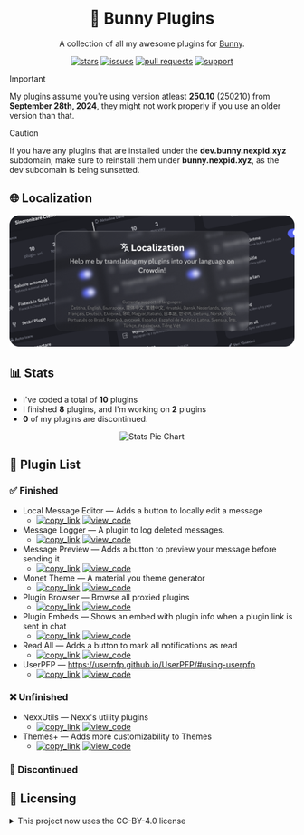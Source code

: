 <!--
    * This file was autogenerated, do not modify it directly
    * https://github.com/nexpid/BunnyPlugins/tree/dev/scripts/build/modules/readmes.ts
-->

<h1 align="center">🐇 Bunny Plugins</h1>
<p align="center">A collection of all my awesome plugins for <a href="https://github.com/pyoncord/Bunny#installing">Bunny</a>.</p>

<div align="center">
<a href="https://github.com/nexpid/BunnyPlugins/stars"><img alt="stars" src="https://img.shields.io/github/stars/nexpid/BunnyPlugins?style=for-the-badge&label=stars&labelColor=24273a&logo=data%3Aimage%2Fpng%3Bbase64%2CiVBORw0KGgoAAAANSUhEUgAAABgAAAAYCAYAAADgdz34AAAACXBIWXMAAAsTAAALEwEAmpwYAAAAAXNSR0IArs4c6QAAAARnQU1BAACxjwv8YQUAAADoSURBVHgB3ZThDcIgEEaPTlAnsBu0G5RNdAQ3cARHsCO4AXGCsoFuoBucR0RLECin9I8vuRDj9XsHbQBggIg7U7AEFCxxQkJpKFQ5AgUl8aYvvwtv%2BrK7iEz%2F%2By7o4ZqqoxoTAmV6UjniNSUtLZVpru3aAI%2BrLW3XsxBCCzMp%2FbjBMqwqstyttTTaZr%2FPO3XWXEZ7MhMFJZ%2FhnkTh96houCcakM8xlFVFHAPwOXEELfBpOAIJfDqOYP5FZQqCzHwll8h%2FebcBPi%2B4UHDv9GwjonWOwL2eTcgm0euLesiBGg%2Bp4IhoD3%2FJA%2FV6amAVi052AAAAAElFTkSuQmCC&logoColor=fff&color=8BFA6B" /></a>
<a href="https://github.com/nexpid/BunnyPlugins/issues"><img alt="issues" src="https://img.shields.io/github/issues/nexpid/BunnyPlugins?style=for-the-badge&label=issues&labelColor=24273a&logo=data%3Aimage%2Fpng%3Bbase64%2CiVBORw0KGgoAAAANSUhEUgAAABgAAAAYCAYAAADgdz34AAAACXBIWXMAAAsTAAALEwEAmpwYAAAAAXNSR0IArs4c6QAAAARnQU1BAACxjwv8YQUAAAFYSURBVHgBtVaNlYIwDA5OwAiM4AaygW4gG5QNYAPYgNuAEXoj3AbcBtwGufSZaKzSFtTvvTxsyB9fm1SAABAxJ2lJLMmEN8ysMyQFrIVz4gCpGJITkWHNFepqO5IzyYHlyEEnz66OBW%2BVg3M%2BJxRUeYnaUOUCS5JDIpjSUfnXzwyElhE2Am%2F7Nt%2FtCfMptBSwEXg5dUKX1dULopwnJKlUvNwpjFQPb4Kiu9nR%2BsT67wTHvROI44ufpc52jATv1ad3EdvqyopyOkC4ch%2F7gH0pRjv4MFyCX%2F5dLBllWfZDj16petYtQZr0TzdHkFeH1E1WfWXdouHFDG%2BCajYj3fepRitEaeVY4Yoh9yR4oaof%2FBfzlbftCWSi3g87fqnH9Ygrhh7TbJW%2FWTJslNGE2y6cJubgX5nOeSA54aVDSw7a4ePVaiAFvCcDpsPiC%2F8uDAfwv8oypcFT9w%2B9QRTccPHn0gAAAABJRU5ErkJggg%3D%3D&logoColor=fff&color=C6FA6B" /></a>
<a href="https://github.com/nexpid/BunnyPlugins/pulls"><img alt="pull requests" src="https://img.shields.io/github/issues-pr/nexpid/BunnyPlugins?style=for-the-badge&label=pull+requests&labelColor=24273a&logo=data%3Aimage%2Fpng%3Bbase64%2CiVBORw0KGgoAAAANSUhEUgAAABgAAAAYCAYAAADgdz34AAAACXBIWXMAAAsTAAALEwEAmpwYAAAAAXNSR0IArs4c6QAAAARnQU1BAACxjwv8YQUAAAE8SURBVHgB7VXRjcIwDHXRDcAIGaEbXG8C2OC6wd0GHYEROsLpJoiYAJigMEG6gXFVFxzjpoAEP%2FCkp9Tts50msQPwbCBiQayI3wlNTgxwK8jJY4yG6Kzg3Ue4BaQvReCNePZWcEbBdNck8OxUs71kO7DtVHCNmjjXcWfiueXR8ZgrbSs0FkpiDYk%2FKEZmthIax%2FuCcg%2BwPxQD5qkklQr%2Bpx1kEvV%2BwCekIJL4hMbp72MJPuAOZFm2p%2BHrGu0MHox3ghdIEIHO8K%2FqN3WyMuFcE8KnIS4tYYk2qokEjeETLibGbeHUHoirQZwInssKxrjj%2FnQaaw9aqtSua%2B7YTi6RwIErvDX9MG50XsxktAXznwax9vKicpaDxxgNTtxW2F9MYWzfMsNhAf1lsyf%2B83LBRBJHw4LNLfms4Vk4AilnOCIsG873AAAAAElFTkSuQmCC&logoColor=fff&color=FAF76B" /></a>
<a href="https://discord.com/invite/ddcQf3s2Uq"><img alt="support" src="https://img.shields.io/discord/1205207689832038522?style=for-the-badge&label=support&labelColor=24273a&logo=discord&logoColor=fff&color=FAE66B" /></a>
</div>

> [!IMPORTANT]  
> My plugins assume you're using version atleast **250.10** (250210) from **September 28th, 2024**, they might not work properly if you use an older version than that.

> [!CAUTION]  
> If you have any plugins that are installed under the **dev.bunny.nexpid.xyz** subdomain, make sure to reinstall them under **bunny.nexpid.xyz**, as the dev subdomain is being sunsetted.

## 🌐 Localization

<a href="https://crowdin.com/project/nexpid-vendetta-plugins">
<img src="assets/localization.png" alt="Help me by translating my plugins into your language on Crowdin!" />
</a>

## 📊 Stats

- I've coded a total of **10** plugins
- I finished **8** plugins, and I'm working on **2** plugins
- **0** of my plugins are discontinued.

<div align="center">
<img alt="Stats Pie Chart" src="https://quickchart.io/chart?c=%7B%22type%22%3A%22doughnut%22%2C%22data%22%3A%7B%22labels%22%3A%5B%22Finished%22%2C%22Unfinished%22%5D%2C%22datasets%22%3A%5B%7B%22data%22%3A%5B8%2C2%5D%2C%22backgroundColor%22%3A%5B%22%23a6da95%22%2C%22%23b8c0e0%22%5D%2C%22datalabels%22%3A%7B%22labels%22%3A%7B%22index%22%3A%7B%22color%22%3A%22%23fff%22%2C%22font%22%3A%7B%22size%22%3A18%7D%2C%22align%22%3A%22end%22%2C%22anchor%22%3A%22end%22%2C%22formatter%22%3A(_%2Cctx)%3D%3Ectx.chart.data.labels%5Bctx.dataIndex%5D%7D%2C%22name%22%3A%7B%22color%22%3A%22%23222%22%2C%22backgroundColor%22%3A%22%23fff%22%2C%22borderRadius%22%3A4%2C%22offset%22%3A0%2C%22padding%22%3A2%2C%22font%22%3A%7B%22size%22%3A16%7D%2C%22align%22%3A%22top%22%2C%22formatter%22%3Aval%3D%3E%60%24%7BMath.floor(val%2F10*100)%7D%25%60%7D%2C%22value%22%3A%7B%22color%22%3A%22%23fff%22%2C%22font%22%3A%7B%22size%22%3A16%7D%2C%22padding%22%3A0%2C%22align%22%3A%22bottom%22%7D%7D%7D%7D%5D%7D%2C%22options%22%3A%7B%22legend%22%3A%7B%22display%22%3Afalse%7D%2C%22layout%22%3A%7B%22padding%22%3A%7B%22top%22%3A30%2C%22bottom%22%3A30%7D%7D%2C%22plugins%22%3A%7B%22datalabels%22%3A%7B%22display%22%3Atrue%7D%2C%22doughnutlabel%22%3A%7B%22color%22%3A%22%23FFF%22%2C%22labels%22%3A%5B%7B%22text%22%3A10%2C%22font%22%3A%7B%22size%22%3A20%2C%22weight%22%3A%22bold%22%7D%7D%2C%7B%22text%22%3A%22plugins%22%7D%5D%7D%7D%7D%7D" width="600" />
</div>

## 📃 Plugin List

### ✅ Finished

- Local Message Editor — Adds a button to locally edit a message
  - [<img alt="copy_link" src="https://img.shields.io/badge/copy_link-1e2030?style=for-the-badge" />](https://bunny.nexpid.xyz/local-edits) [<img alt="view_code" src="https://img.shields.io/badge/view_code-363a4f?style=for-the-badge" />](https://github.com/nexpid/BunnyPlugins/tree/dev/src/plugins/local-edits)
- Message Logger — A plugin to log deleted messages.
  - [<img alt="copy_link" src="https://img.shields.io/badge/copy_link-1e2030?style=for-the-badge" />](https://bunny.nexpid.xyz/logger) [<img alt="view_code" src="https://img.shields.io/badge/view_code-363a4f?style=for-the-badge" />](https://github.com/nexpid/BunnyPlugins/tree/dev/src/plugins/logger)
- Message Preview — Adds a button to preview your message before sending it
  - [<img alt="copy_link" src="https://img.shields.io/badge/copy_link-1e2030?style=for-the-badge" />](https://bunny.nexpid.xyz/message-preview) [<img alt="view_code" src="https://img.shields.io/badge/view_code-363a4f?style=for-the-badge" />](https://github.com/nexpid/BunnyPlugins/tree/dev/src/plugins/message-preview)
- Monet Theme — A material you theme generator
  - [<img alt="copy_link" src="https://img.shields.io/badge/copy_link-1e2030?style=for-the-badge" />](https://bunny.nexpid.xyz/monet-theme) [<img alt="view_code" src="https://img.shields.io/badge/view_code-363a4f?style=for-the-badge" />](https://github.com/nexpid/BunnyPlugins/tree/dev/src/plugins/monet-theme)
- Plugin Browser — Browse all proxied plugins
  - [<img alt="copy_link" src="https://img.shields.io/badge/copy_link-1e2030?style=for-the-badge" />](https://bunny.nexpid.xyz/plugin-browser) [<img alt="view_code" src="https://img.shields.io/badge/view_code-363a4f?style=for-the-badge" />](https://github.com/nexpid/BunnyPlugins/tree/dev/src/plugins/plugin-browser)
- Plugin Embeds — Shows an embed with plugin info when a plugin link is sent in chat
  - [<img alt="copy_link" src="https://img.shields.io/badge/copy_link-1e2030?style=for-the-badge" />](https://bunny.nexpid.xyz/plugin-embeds) [<img alt="view_code" src="https://img.shields.io/badge/view_code-363a4f?style=for-the-badge" />](https://github.com/nexpid/BunnyPlugins/tree/dev/src/plugins/plugin-embeds)
- Read All — Adds a button to mark all notifications as read
  - [<img alt="copy_link" src="https://img.shields.io/badge/copy_link-1e2030?style=for-the-badge" />](https://bunny.nexpid.xyz/read-all) [<img alt="view_code" src="https://img.shields.io/badge/view_code-363a4f?style=for-the-badge" />](https://github.com/nexpid/BunnyPlugins/tree/dev/src/plugins/read-all)
- UserPFP — https://userpfp.github.io/UserPFP/#using-userpfp
  - [<img alt="copy_link" src="https://img.shields.io/badge/copy_link-1e2030?style=for-the-badge" />](https://bunny.nexpid.xyz/userpfp) [<img alt="view_code" src="https://img.shields.io/badge/view_code-363a4f?style=for-the-badge" />](https://github.com/nexpid/BunnyPlugins/tree/dev/src/plugins/userpfp)

### ❌ Unfinished

- NexxUtils — Nexx's utility plugins
  - [<img alt="copy_link" src="https://img.shields.io/badge/copy_link-1e2030?style=for-the-badge" />](https://bunny.nexpid.xyz/nexxutils) [<img alt="view_code" src="https://img.shields.io/badge/view_code-363a4f?style=for-the-badge" />](https://github.com/nexpid/BunnyPlugins/tree/dev/src/plugins/nexxutils)
- Themes+ — Adds more customizability to Themes
  - [<img alt="copy_link" src="https://img.shields.io/badge/copy_link-1e2030?style=for-the-badge" />](https://bunny.nexpid.xyz/themes-plus) [<img alt="view_code" src="https://img.shields.io/badge/view_code-363a4f?style=for-the-badge" />](https://github.com/nexpid/BunnyPlugins/tree/dev/src/plugins/themes-plus)

### 🎫 Discontinued

## 📜 Licensing

<details>
<summary>This project now uses the CC-BY-4.0 license</summary>
The Creative Commons Attribution 4.0 International License is an open and flexible license that grants users the ability to share, adapt, and build upon the contents of this project for any purpose, including commercial endeavors. Under this license, users are required to provide appropriate attribution to the original author(s), acknowledging their contribution to the work. This license promotes collaboration and innovation by allowing individuals and organizations to leverage and modify the project while ensuring that credit is given to the creators.
</details>
